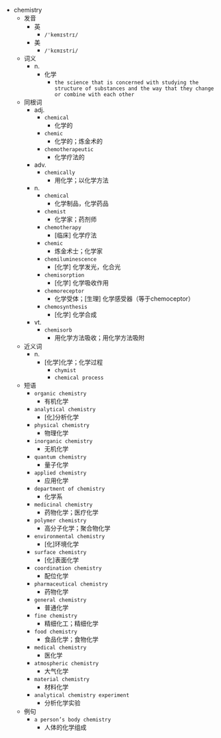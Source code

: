 - chemistry
  - 发音
    - 英
      - `/'kemɪstrɪ/`
    - 美
      - `/'kɛmɪstri/`
  - 词义
    - n.
      - 化学
        - `the science that is concerned with studying the structure of substances and the way that they change or combine with each other`
  - 同根词
    - adj.
      - `chemical`
        - 化学的
      - `chemic`
        - 化学的；炼金术的
      - `chemotherapeutic`
        - 化学疗法的
    - adv.
      - `chemically`
        - 用化学；以化学方法
    - n.
      - `chemical`
        - 化学制品，化学药品
      - `chemist`
        - 化学家；药剂师
      - `chemotherapy`
        - [临床] 化学疗法
      - `chemic`
        - 炼金术士；化学家
      - `chemiluminescence`
        - [化学] 化学发光，化合光
      - `chemisorption`
        - [化学] 化学吸收作用
      - `chemoreceptor`
        - 化学受体；[生理] 化学感受器（等于chemoceptor）
      - `chemosynthesis`
        - [化学] 化学合成
    - vt.
      - `chemisorb`
        - 用化学方法吸收；用化学方法吸附
  - 近义词
    - n.
      - [化学]化学；化学过程
        - `chymist`
        - `chemical process`
  - 短语
    - `organic chemistry`
      - 有机化学 
    - `analytical chemistry`
      - [化]分析化学 
    - `physical chemistry`
      - 物理化学 
    - `inorganic chemistry`
      - 无机化学 
    - `quantum chemistry`
      - 量子化学 
    - `applied chemistry`
      - 应用化学 
    - `department of chemistry`
      - 化学系 
    - `medicinal chemistry`
      - 药物化学；医疗化学 
    - `polymer chemistry`
      - 高分子化学；聚合物化学 
    - `environmental chemistry`
      - [化]环境化学 
    - `surface chemistry`
      - [化]表面化学 
    - `coordination chemistry`
      - 配位化学 
    - `pharmaceutical chemistry`
      - 药物化学 
    - `general chemistry`
      - 普通化学 
    - `fine chemistry`
      - 精细化工；精细化学 
    - `food chemistry`
      - 食品化学；食物化学 
    - `medical chemistry`
      - 医化学 
    - `atmospheric chemistry`
      - 大气化学 
    - `material chemistry`
      - 材料化学 
    - `analytical chemistry experiment`
      - 分析化学实验 
  - 例句
    - `a person’s body chemistry`
      - 人体的化学组成

